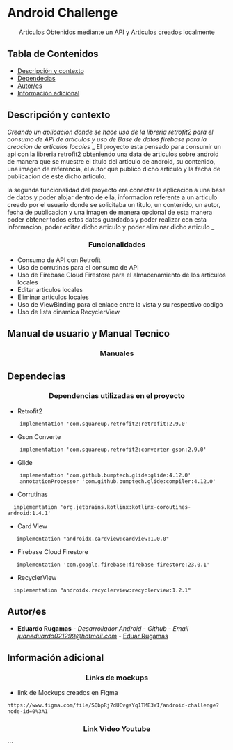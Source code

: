# Android Challenge
<p align="center">Articulos Obtenidos mediante un API y Articulos creados localmente</p>

## Tabla de Contenidos
- [Descripción y contexto](#descripción-y-contexto)
- [Dependecias](#dependencias)
- [Autor/es](#autores)
- [Información adicional](#información-adicional)


## Descripción y contexto

_Creando un aplicacion donde se hace uso de la libreria retrofit2 para el consumo de API de articulos y uso de Base de datos firebase para la creacion de articulos locales_
_
El proyecto esta pensado para consumir un api con la libreria retrofit2 obteniendo una data de articulos sobre android de manera que se muestre el titulo del
articulo de android, su contenido, una imagen de referencia, el autor que publico dicho articulo y la fecha de publicacion de este dicho articulo.

la segunda funcionalidad del proyecto era conectar la aplicacion a una base de datos y poder alojar dentro de ella, informacion referente a un articulo creado por el usuario donde se solicitaba un titulo, un contenido, un autor, fecha de publicacion y una imagen de manera opcional de esta manera poder obtener todos estos datos guardados y poder realizar con esta informacion, poder editar dicho articulo y poder eliminar dicho articulo
_
<h3 align="center">Funcionalidades</h3>

- Consumo de API con Retrofit
- Uso de corrutinas para el consumo de API
- Uso de Firebase Cloud Firestore para el almacenamiento de los articulos locales
- Editar articulos locales
- Eliminar articulos locales
- Uso de ViewBinding para el enlace entre la vista y su respectivo codigo
- Uso de lista dinamica RecyclerView


## Manual de usuario y Manual Tecnico
<h3 align="center" >Manuales</h3>

## Dependecias

<h3 align="center" >Dependencias utilizadas en el proyecto</h3>

- Retrofit2

```
    implementation 'com.squareup.retrofit2:retrofit:2.9.0'
```
- Gson Converte

```
    implementation 'com.squareup.retrofit2:converter-gson:2.9.0'
```
- Glide

```
    implementation 'com.github.bumptech.glide:glide:4.12.0'
    annotationProcessor 'com.github.bumptech.glide:compiler:4.12.0'
```
- Corrutinas 

```
  implementation 'org.jetbrains.kotlinx:kotlinx-coroutines-android:1.4.1'
```
- Card View

```
   implementation "androidx.cardview:cardview:1.0.0"
```
- Firebase Cloud Firestore

```
   implementation 'com.google.firebase:firebase-firestore:23.0.1'
```
- RecyclerView

```
  implementation "androidx.recyclerview:recyclerview:1.2.1"
```

## Autor/es

* **Eduardo Rugamas** - *Desarrollador Android* - *Github* - *Email juaneduardo021299@hotmail.com* - [Eduar Rugamas](https://github.com/EduarRugamas)

## Información adicional

<h3 align="center" >Links de mockups</h3>

- link de Mockups creados en Figma
```
https://www.figma.com/file/SQbpRj7dUCvgsYq1TME3WI/android-challenge?node-id=0%3A1
```
<h3 align="center">Link Video Youtube</h3>
```

```

